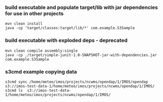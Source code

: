 


### build executable and populate target/lib with jar dependencies for use in other projects
```
mvn clean install
java -cp 'target/classes:target/lib/*' com.example.S3Sample
```


### build executable with exploded deps - deprecated
```
mvn clean compile assembly:single
java -cp ./target/simple-junit-1.0-SNAPSHOT-jar-with-dependencies.jar com.example.S3Sample
```


### s3cmd example copying data
```
s3cmd sync /home/meteo/imos/projects/ncwms/opendap/1/IMOS/opendap   s3://imos-test-data-1/home/meteo/imos/projects/ncwms/opendap/1/IMOS/
s3cmd ls  s3://imos-test-data-1/home/meteo/imos/projects/ncwms/opendap/1/IMOS/
```




